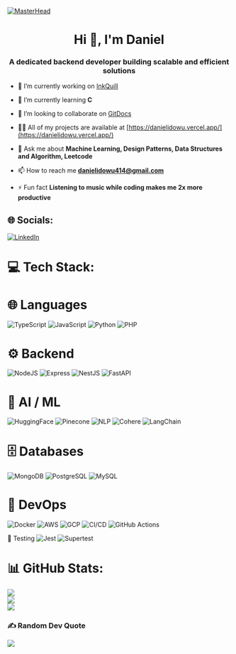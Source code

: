 [![MasterHead](https://mir-s3-cdn-cf.behance.net/project_modules/1400/6c0f9b95746151.5e9ecde69599e.gif)](https://github.com/daniel-idowu-01)

<h1 align="center">Hi 👋, I'm Daniel</h1>
<h3 align="center">A dedicated backend developer building scalable and efficient solutions</h3>

- 🔭 I’m currently working on [InkQuill](https://inkquill.vercel.app/)

- 🌱 I’m currently learning **C**

- 👯 I’m looking to collaborate on [GitDocs](https://getgitdocs.netlify.app/)

- 👨‍💻 All of my projects are available at [https://danielidowu.vercel.app/](https://danielidowu.vercel.app/)

- 💬 Ask me about **Machine Learning, Design Patterns, Data Structures and Algorithm, Leetcode**

- 📫 How to reach me **danielidowu414@gmail.com**

- ⚡ Fun fact **Listening to music while coding makes me 2x more productive**

## 🌐 Socials:
[![LinkedIn](https://img.shields.io/badge/LinkedIn-%230077B5.svg?logo=linkedin&logoColor=white)](https://linkedin.com/in/ekatusiime)

# 💻 Tech Stack:
# 🌐 Languages
![TypeScript](https://img.shields.io/badge/TypeScript-1E1E1E?style=for-the-badge&logo=typescript&logoColor=3178C6)
![JavaScript](https://img.shields.io/badge/JavaScript-1E1E1E?style=for-the-badge&logo=javascript&logoColor=F7DF1E)
![Python](https://img.shields.io/badge/Python-1E1E1E?style=for-the-badge&logo=python&logoColor=ffdd54)
![PHP](https://img.shields.io/badge/PHP-1E1E1E?style=for-the-badge&logo=php&logoColor=777BB4)

# ⚙️ Backend
![NodeJS](https://img.shields.io/badge/Node.js-1E1E1E?style=for-the-badge&logo=node.js&logoColor=6DA55F)
![Express](https://img.shields.io/badge/Express.js-1E1E1E?style=for-the-badge&logo=express&logoColor=61DAFB)
![NestJS](https://img.shields.io/badge/Nest.js-1E1E1E?style=for-the-badge&logo=nestjs&logoColor=E0234E)
![FastAPI](https://img.shields.io/badge/FastAPI-1E1E1E?style=for-the-badge&logo=fastapi&logoColor=009688)

# 🤖 AI / ML
![HuggingFace](https://img.shields.io/badge/HuggingFace-1E1E1E?style=for-the-badge&logo=huggingface&logoColor=FFD21E)
![Pinecone](https://img.shields.io/badge/Pinecone-1E1E1E?style=for-the-badge&logo=pinecone&logoColor=00AEEF)
![NLP](https://img.shields.io/badge/NLP-1E1E1E?style=for-the-badge&logo=spark&logoColor=white)
![Cohere](https://img.shields.io/badge/Cohere-1E1E1E?style=for-the-badge&logo=cohere&logoColor=white)
![LangChain](https://img.shields.io/badge/LangChain-1E1E1E?style=for-the-badge&logo=chainlink&logoColor=2A5ADA)

# 🗄️ Databases
![MongoDB](https://img.shields.io/badge/MongoDB-1E1E1E?style=for-the-badge&logo=mongodb&logoColor=4ea94b)
![PostgreSQL](https://img.shields.io/badge/PostgreSQL-1E1E1E?style=for-the-badge&logo=postgresql&logoColor=336791)
![MySQL](https://img.shields.io/badge/MySQL-1E1E1E?style=for-the-badge&logo=mysql&logoColor=4479A1)

# 🔧 DevOps
![Docker](https://img.shields.io/badge/Docker-1E1E1E?style=for-the-badge&logo=docker&logoColor=2496ED)
![AWS](https://img.shields.io/badge/AWS-1E1E1E?style=for-the-badge&logo=amazon-aws&logoColor=FF9900)
![GCP](https://img.shields.io/badge/GCP-1E1E1E?style=for-the-badge&logo=googlecloud&logoColor=4285F4)
![CI/CD](https://img.shields.io/badge/CI%2FCD-1E1E1E?style=for-the-badge&logo=githubactions&logoColor=white)
![GitHub Actions](https://img.shields.io/badge/GitHub%20Actions-1E1E1E?style=for-the-badge&logo=githubactions&logoColor=2671E5)

🧪 Testing
![Jest](https://img.shields.io/badge/Jest-1E1E1E?style=for-the-badge&logo=jest&logoColor=C21325)
![Supertest](https://img.shields.io/badge/Supertest-1E1E1E?style=for-the-badge&logo=testcafe&logoColor=white)

# 📊 GitHub Stats:
![](https://github-readme-stats.vercel.app/api/top-langs?username=daniel-idowu-01&theme=gruvbox&include_all_commits=true&count_private=true&show_icons=true&locale=en&layout=compact)<br/>
![](https://github-readme-stats.vercel.app/api?username=daniel-idowu-0&theme=gruvbox&include_all_commits=true&count_private=true&show_icons=true&locale=en)<br/>
![](https://github-readme-streak-stats.herokuapp.com/?user=daniel-idowu-01&theme=gruvbox)

### ✍️ Random Dev Quote
![](https://quotes-github-readme.vercel.app/api?type=horizontal&theme=radical)

